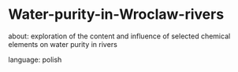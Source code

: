 # Water-purity-in-Wroclaw-rivers
about: exploration of the content and influence of selected chemical elements on water purity in rivers

language: polish
